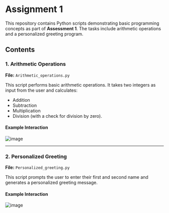 # Assignment 1

This repository contains Python scripts demonstrating basic programming concepts as part of **Assessment 1**. The tasks include arithmetic operations and a personalized greeting program.

## Contents

### 1. Arithmetic Operations
**File:** `Arithmetic_operations.py`

This script performs basic arithmetic operations. It takes two integers as input from the user and calculates:
- Addition
- Subtraction
- Multiplication
- Division (with a check for division by zero).

#### Example Interaction
![image](https://github.com/user-attachments/assets/9df7f451-e253-4b20-b745-c14b58f3398f)



---

### 2. Personalized Greeting
**File:** `Personalized_greeting.py`

This script prompts the user to enter their first and second name and generates a personalized greeting message.

#### Example Interaction
![image](https://github.com/user-attachments/assets/296d582b-679a-4691-9ccb-d5b9c79add94)

